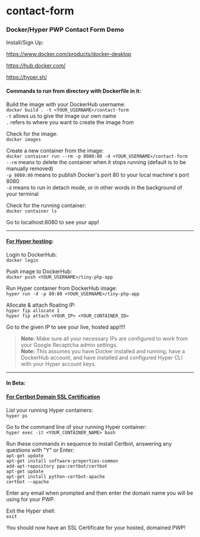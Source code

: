 # contact-form
### Docker/Hyper PWP Contact Form Demo

Install/Sign Up:

https://www.docker.com/products/docker-desktop

https://hub.docker.com/

https://hyper.sh/

#### Commands to run from directory with Dockerfile in it:

Build the image with your DockerHub username:\
`docker build . -t <YOUR_USERNAME>/contact-form`\
`-t` allows us to give the image our own name\
`.` refers to where you want to create the image from

Check for the image:\
`docker images`

Create a new container from the image:\
`docker container run --rm -p 8080:80 -d <YOUR_USERNAME>/contact-form`\
`--rm` means to delete the container when it stops running (default is to be manually removed)\
`-p 8080:80` means to publish Docker's port 80 to your local machine's port 8080\
`-d` means to run in detach mode, or in other words in the background of your terminal

Check for the running container:\
`docker container ls`

Go to localhost:8080 to see your app!

---

#### [For Hyper hosting](https://hyper.sh/howto/deploying-a-docker-based-php-project-with-hyper.sh.html):

Login to DockerHub:\
`docker login`

Push image to DockerHub:\
`docker push <YOUR_USERNAME>/tiny-php-app`

Run Hyper container from DockerHub image:\
`hyper run -d -p 80:80 <YOUR_USERNAME>/tiny-php-app`

Allocate & attach floating IP:\
`hyper fip allocate 1`\
`hyper fip attach <YOUR_IP> <YOUR_CONTAINER_ID>`

Go to the given IP to see your live, hosted app!!!!

> **Note:** Make sure all your necessary IPs are configured to work from your Google Recaptcha admin settings.\
> **Note:** This assumes you have Docker installed and running, have a DockerHub account, and have installed and configured Hyper CLI with your Hyper account keys.

---
#### In Beta:
#### [For Certbot Domain SSL Certification](https://certbot.eff.org/lets-encrypt/ubuntubionic-apache)

List your running Hyper containers:\
`hyper ps`

Go to the command line of your running Hyper container:\
`hyper exec -it <YOUR_CONTAINER_NAME> bash`

Run these commands in sequence to install Certbot, answering any questions with "Y" or Enter:\
`apt-get update`\
`apt-get install software-properties-common`\
`add-apt-repository ppa:certbot/certbot`\
`apt-get update`\
`apt-get install python-certbot-apache`\
`certbot --apache`

Enter any email when prompted and then enter the domain name you will be using for your PWP.

Exit the Hyper shell:\
`exit`

You should now have an SSL Certificate for your hosted, domained PWP!

